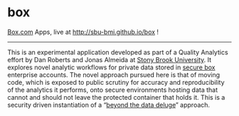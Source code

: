 # box
[Box.com](box.com) Apps, live at http://sbu-bmi.github.io/box !
___

This is an experimental application developed as part of a Quality Analytics effort by Dan Roberts and Jonas Almeida at [Stony Brook University](stonybrookmedicine.edu). It explores novel analytic workflows for private data stored in [secure box](https://stonybrookmedicine.app.box.com) enterprise accounts. The novel approach pursued here is that of moving code, which is exposed to public scrutiny for accuracy and reproducibility of the analytics it performs, onto secure environments hosting data that cannot and should not leave the protected container that holds it. This is a security driven instantiation of a “[beyond the data deluge](http://www.sciencemag.org/content/323/5919/1297.full)” approach.
